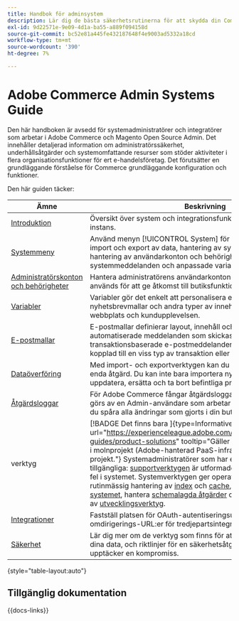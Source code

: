 ```yaml
---
title: Handbok för adminsystem
description: Lär dig de bästa säkerhetsrutinerna för att skydda din Commerce-butik och hantera behörigheter, ta reda på hur du importerar och exporterar data, hanterar integreringar och tillägg och utför rutinunderhåll.
exl-id: 9d22571e-9e09-4d1a-ba55-a889f094158d
source-git-commit: bc52e81a445fe432187648f4e9003ad5332a18cd
workflow-type: tm+mt
source-wordcount: '390'
ht-degree: 7%

---
```


# Adobe Commerce Admin Systems Guide

Den här handboken är avsedd för systemadministratörer och integratörer som arbetar i Adobe Commerce och Magento Open Source Admin. Det innehåller detaljerad information om administratörssäkerhet, underhållsåtgärder och systemomfattande resurser som stöder aktiviteter i flera organisationsfunktioner för ert e-handelsföretag. Det förutsätter en grundläggande förståelse för Commerce grundläggande konfiguration och funktioner.

Den här guiden täcker:

| Ämne | Beskrivning |
| ------- | ----------- |
| [Introduktion](introduction.md) | Översikt över system och integrationsfunktioner i en Commerce-instans. |
| [Systemmeny](system-menu.md) | Använd menyn [!UICONTROL System] för att komma åt verktyg för import och export av data, hantering av systemcache och index, hantering av användarkonton och behörigheter, säkerhetskopiering, systemmeddelanden och anpassade variabler. |
| [Administratörskonton och behörigheter](permissions.md) | Hantera administratörens användarkonton och de roller som används för att ge åtkomst till butiksfunktioner. |
| [Variabler](variables-predefined.md) | Variabler gör det enkelt att personalisera e-post- och nyhetsbrevmallar och andra typer av innehåll som stöder er webbplats och kundupplevelsen. |
| [E-postmallar](email-templates.md) | E-postmallar definierar layout, innehåll och formatering för automatiserade meddelanden som skickas från din butik. De kallas transaktionsbaserade e-postmeddelanden eftersom var och en är kopplad till en viss typ av transaktion eller händelse. |
| [Dataöverföring](data-transfer.md) | Med import- och exportverktygen kan du hantera flera poster i en enda åtgärd. Du kan inte bara importera nya objekt, utan även uppdatera, ersätta och ta bort befintliga produktuppsättningar. |
| [Åtgärdsloggar](action-log.md) | För Adobe Commerce fångar åtgärdsloggarna alla ändringar som görs av en Admin-användare som arbetar i din butik. På så sätt kan du spåra alla ändringar som gjorts i din butik. |
| verktyg | [!BADGE Det finns bara &#x200B;]{type=Informative url="https://experienceleague.adobe.com/en/docs/commerce/user-guides/product-solutions" tooltip="Gäller endast Adobe Commerce i molnprojekt (Adobe-hanterad PaaS-infrastruktur) och lokala projekt."} Systemadministratörer som har en samling verktyg tillgängliga: [supportverktygen](support.md) är utformade för att identifiera kända fel i systemet. Systemverktygen ger operativt stöd för att utföra rutinmässig hantering av [index](index-management.md) och [cache](cache-management.md), [säkerhetskopiera systemet](backups.md), hantera [schemalagda åtgärder](data-scheduled-import-export.md) och använda ett sortiment av [utvecklingsverktyg](developer-tools.md). |
| [Integrationer](integrations.md) | Fastställ platsen för OAuth-autentiseringsuppgifter och ange omdirigerings-URL:er för tredjepartsintegreringar. |
| [Säkerhet](security.md) | Lär dig mer om de verktyg som finns för att skydda din butik och dina data, och riktlinjer för en säkerhetsåtgärdsplan om du upptäcker en kompromiss. |

{style="table-layout:auto"}

## Tillgänglig dokumentation

{{docs-links}}
